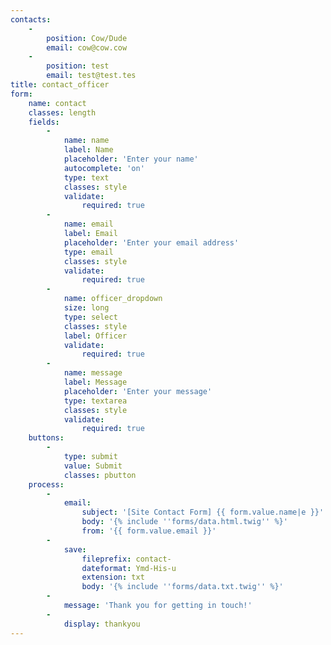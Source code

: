 ```yaml
---
contacts:
    -
        position: Cow/Dude
        email: cow@cow.cow
    -
        position: test
        email: test@test.tes
title: contact_officer
form:
    name: contact
    classes: length
    fields:
        -
            name: name
            label: Name
            placeholder: 'Enter your name'
            autocomplete: 'on'
            type: text
            classes: style
            validate:
                required: true
        -
            name: email
            label: Email
            placeholder: 'Enter your email address'
            type: email
            classes: style
            validate:
                required: true
        -
            name: officer_dropdown
            size: long
            type: select
            classes: style
            label: Officer
            validate:
                required: true
        -
            name: message
            label: Message
            placeholder: 'Enter your message'
            type: textarea
            classes: style
            validate:
                required: true
    buttons:
        -
            type: submit
            value: Submit
            classes: pbutton
    process:
        -
            email:
                subject: '[Site Contact Form] {{ form.value.name|e }}'
                body: '{% include ''forms/data.html.twig'' %}'
                from: '{{ form.value.email }}'
        -
            save:
                fileprefix: contact-
                dateformat: Ymd-His-u
                extension: txt
                body: '{% include ''forms/data.txt.twig'' %}'
        -
            message: 'Thank you for getting in touch!'
        -
            display: thankyou
---
```


